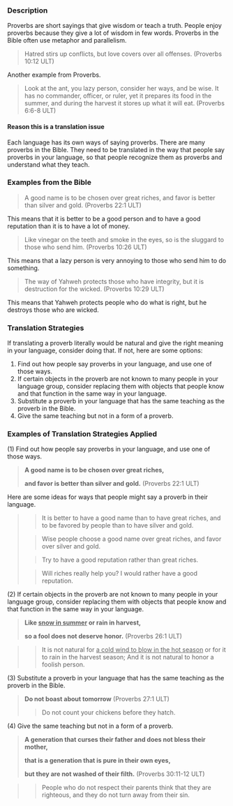 

### Description

Proverbs are short sayings that give wisdom or teach a truth. People enjoy proverbs because they give a lot of wisdom in few words. Proverbs in the Bible often use metaphor and parallelism.

> Hatred stirs up conflicts,
> but love covers over all offenses. (Proverbs 10:12 ULT)

Another example from Proverbs.
> Look at the ant, you lazy person, consider her ways, and be wise.
> It has no commander, officer, or ruler,
> yet it prepares its food in the summer,
> and during the harvest it stores up what it will eat. (Proverbs 6:6-8 ULT)

#### Reason this is a translation issue

Each language has its own ways of saying proverbs. There are many proverbs in the Bible. They need to be translated in the way that people say proverbs in your language, so that people recognize them as proverbs and understand what they teach.

### Examples from the Bible

> A good name is to be chosen over great riches,
> and favor is better than silver and gold. (Proverbs 22:1 ULT)

This means that it is better to be a good person and to have a good reputation than it is to have a lot of money.

> Like vinegar on the teeth and smoke in the eyes,
> so is the sluggard to those who send him. (Proverbs 10:26 ULT)

This means that a lazy person is very annoying to those who send him to do something.

> The way of Yahweh protects those who have integrity,
> but it is destruction for the wicked. (Proverbs 10:29 ULT)

This means that Yahweh protects people who do what is right, but he destroys those who are wicked.

### Translation Strategies

If translating a proverb literally would be natural and give the right meaning in your language, consider doing that. If not, here are some options:

1. Find out how people say proverbs in your language, and use one of those ways.
1. If certain objects in the proverb are not known to many people in your language group, consider replacing them with objects that people know and that function in the same way in your language.
1. Substitute a proverb in your language that has the same teaching as the proverb in the Bible.
1. Give the same teaching but not in a form of a proverb.

### Examples of Translation Strategies Applied

(1) Find out how people say proverbs in your language, and use one of those ways.

> **A good name is to be chosen over great riches,**
>
> **and favor is better than silver and gold.** (Proverbs 22:1 ULT)

Here are some ideas for ways that people might say a proverb in their language.

>> It is better to have a good name than to have great riches, and to be favored by people than to have silver and gold.
>
>> Wise people choose a good name over great riches, and favor over silver and gold.
>
>> Try to have a good reputation rather than great riches.
>
>> Will riches really help you? I would rather have a good reputation.

(2) If certain objects in the proverb are not known to many people in your language group, consider replacing them with objects that people know and that function in the same way in your language.

> **Like <u> snow in summer</u> or rain in harvest,**
>
> **so a fool does not deserve honor.** (Proverbs 26:1 ULT)

>> It is not natural for <u> a cold wind to blow in the hot season</u> or for it to rain in the harvest season; And it is not natural to honor a foolish person.

(3) Substitute a proverb in your language that has the same teaching as the proverb in the Bible.

> **Do not boast about tomorrow** (Proverbs 27:1 ULT)
>> Do not count your chickens before they hatch.

(4) Give the same teaching but not in a form of a proverb.

> **A generation that curses their father and does not bless their mother,**
>
> **that is a generation that is pure in their own eyes,**
>
> **but they are not washed of their filth.** (Proverbs 30:11-12 ULT)

>> People who do not respect their parents think that they are righteous, and they do not turn away from their sin.


